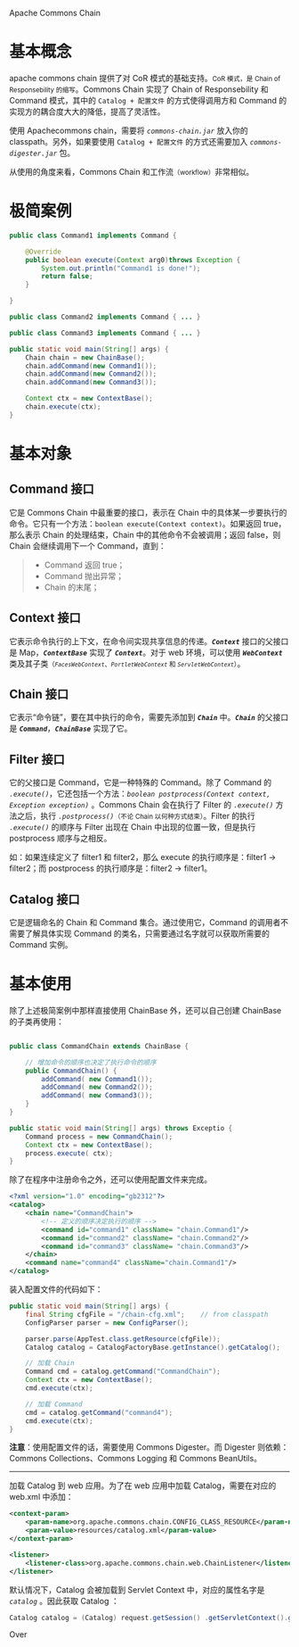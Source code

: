 ﻿<span class>Apache Commons Chain</span>

# 基本概念

apache commons chain 提供了对 CoR 模式的基础支持。<small>CoR 模式，是 Chain of Responsebility 的缩写</small>。Commons Chain 实现了 Chain of Responsebility 和 Command 模式，其中的 `Catalog + 配置文件` 的方式使得调用方和 Command 的实现方的耦合度大大的降低，提高了灵活性。

使用 Apachecommons chain，需要将 *`commons-chain.jar`* 放入你的 classpath。另外，如果要使用 `Catalog + 配置文件` 的方式还需要加入 *`commons-digester.jar`* 包。

从使用的角度来看，Commons Chain 和工作流<small>（workflow）</small>非常相似。

# 极简案例

```java
public class Command1 implements Command {

    @Override
    public boolean execute(Context arg0)throws Exception {
        System.out.println("Command1 is done!");
        return false;
    }

}

public class Command2 implements Command { ... }

public class Command3 implements Command { ... }

public static void main(String[] args) {
    Chain chain = new ChainBase();
    chain.addCommand(new Command1());
    chain.addCommand(new Command2());
    chain.addCommand(new Command3());

    Context ctx = new ContextBase();
    chain.execute(ctx);
}
```

# 基本对象

## Command 接口

它是 Commons Chain 中最重要的接口，表示在 Chain 中的具体某一步要执行的命令。它只有一个方法：`boolean execute(Context context)`。如果返回 true，那么表示 Chain 的处理结束，Chain 中的其他命令不会被调用；返回 false，则 Chain 会继续调用下一个 Command，直到：

> - Command 返回 true；
> - Command 抛出异常；
> - Chain 的末尾；

## Context 接口

它表示命令执行的上下文，在命令间实现共享信息的传递。***`Context`*** 接口的父接口是 Map，***`ContextBase`*** 实现了 ***`Context`***。对于 web 环境，可以使用 ***`WebContext`*** 类及其子类<small>（*`FacesWebContext`*、*`PortletWebContext`* 和 *`ServletWebContext`*）</small>。

## Chain 接口

它表示“命令链”，要在其中执行的命令，需要先添加到 ***`Chain`*** 中。***`Chain`*** 的父接口是 ***`Command`***，***`ChainBase`*** 实现了它。


## Filter 接口

它的父接口是 Command，它是一种特殊的 Command。除了 Command 的 *`.execute()`*，它还包括一个方法：*`boolean postprocess(Context context, Exception exception)`* 。Commons Chain 会在执行了 Filter 的 *`.execute()`* 方法之后，执行 *`.postprocess()`*<small>（不论 Chain 以何种方式结束）</small>。Filter 的执行 *`.execute()`* 的顺序与 Filter 出现在 Chain 中出现的位置一致，但是执行 postprocess 顺序与之相反。

如：如果连续定义了 filter1 和 filter2，那么 execute 的执行顺序是：filter1 -> filter2；而 postprocess 的执行顺序是：filter2 -> filter1。

## Catalog 接口

它是逻辑命名的 Chain 和 Command 集合。通过使用它，Command 的调用者不需要了解具体实现 Command 的类名，只需要通过名字就可以获取所需要的 Command 实例。

# 基本使用

除了上述极简案例中那样直接使用 ChainBase 外，还可以自己创建 ChainBase 的子类再使用：

```java

public class CommandChain extends ChainBase {

    // 增加命令的顺序也决定了执行命令的顺序
    public CommandChain() {
        addCommand( new Command1());
        addCommand( new Command2());
        addCommand( new Command3());
    }
}

public static void main(String[] args) throws Exceptio {
    Command process = new CommandChain();
    Context ctx = new ContextBase();
    process.execute( ctx);
}
```

除了在程序中注册命令之外，还可以使用配置文件来完成。

```xml
<?xml version="1.0" encoding="gb2312"?>
<catalog>
    <chain name="CommandChain">
        <!-- 定义的顺序决定执行的顺序 -->
        <command id="command1" className= "chain.Command1"/>
        <command id="command2" className= "chain.Command2"/>
        <command id="command3" className= "chain.Command3"/>
    </chain>
    <command name="command4" className="chain.Command1"/>
</catalog>
```

装入配置文件的代码如下：

```java
public static void main(String[] args) {
    final String cfgFile = "/chain-cfg.xml";    // from classpath
    ConfigParser parser = new ConfigParser();

    parser.parse(AppTest.class.getResource(cfgFile));
    Catalog catalog = CatalogFactoryBase.getInstance().getCatalog();

    // 加载 Chain
    Command cmd = catalog.getCommand("CommandChain");
    Context ctx = new ContextBase();
    cmd.execute(ctx);

    // 加载 Command
    cmd = catalog.getCommand("command4");
    cmd.execute(ctx);
}
```

**注意**：使用配置文件的话，需要使用 Commons Digester。而 Digester 则依赖：Commons  Collections、Commons Logging 和 Commons BeanUtils。

---

加载 Catalog 到 web 应用。为了在 web 应用中加载 Catalog，需要在对应的 web.xml 中添加：

```xml
<context-param>
    <param-name>org.apache.commons.chain.CONFIG_CLASS_RESOURCE</param-name>
    <param-value>resources/catalog.xml</param-value>
</context-param>

<listener>
    <listener-class>org.apache.commons.chain.web.ChainListener</listener-class>
</listener>
```

默认情况下，Catalog 会被加载到 Servlet Context 中，对应的属性名字是 *`catalog`* 。因此获取 Catalog ：

```java
Catalog catalog = (Catalog) request.getSession() .getServletContext().getAttribute("catalog");
```

Over
